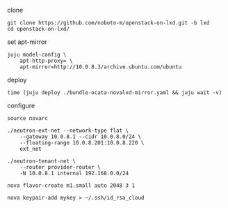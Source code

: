 clone

    git clone https://github.com/nobuto-m/openstack-on-lxd.git -b lxd
    cd openstack-on-lxd/

set apt-mirror

    juju model-config \
        apt-http-proxy= \
        apt-mirror=http://10.0.8.3/archive.ubuntu.com/ubuntu

deploy

    time (juju deploy ./bundle-ocata-novalxd-mirror.yaml && juju wait -v)

configure

    source novarc

    ./neutron-ext-net --network-type flat \
        --gateway 10.0.8.1 --cidr 10.0.8.0/24 \
        --floating-range 10.0.8.201:10.0.8.220 \
        ext_net

    ./neutron-tenant-net \
        --router provider-router \
        -N 10.0.8.1 internal 192.168.0.0/24

    nova flavor-create m1.small auto 2048 3 1

    nova keypair-add mykey > ~/.ssh/id_rsa_cloud
